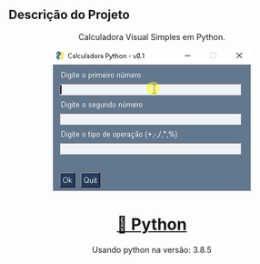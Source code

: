 ## Descrição do Projeto
<p align="center">Calculadora Visual Simples em Python.</p>
<p align="center"><img src="https://github.com/yuriouverney/Calculadora-Visual-Simples-Python/blob/main/gif/calculadora.gif?raw=true"> </p>

<h1 align="center">
    <a href="https://www.python.org">🔗 Python</a>
</h1>
<p align="center">Usando python na versão: 3.8.5</p>